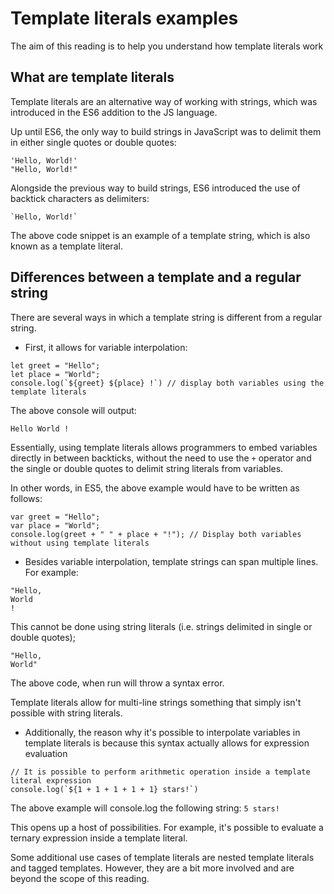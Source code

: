 # Template literals examples

The aim of this reading is to help you understand how template literals work

## What are template literals
Template literals are an alternative way of working with strings, which was introduced in the ES6 addition to the JS language.

Up until ES6, the only way to build strings in JavaScript was to delimit them in either single quotes or double quotes:

```
'Hello, World!'
"Hello, World!"
```

Alongside the previous way to build strings, ES6 introduced the use of backtick characters as delimiters:
```
`Hello, World!`
```

The above code snippet is an example of a template string, which is also known as a template literal.

## Differences between a template and a regular string

There are several ways in which a template string is different from a regular string.

- First, it allows for variable interpolation:
```
let greet = "Hello";
let place = "World";
console.log(`${greet} ${place} !`) // display both variables using the template literals
```

The above console will output:
```
Hello World !
```

Essentially, using template literals allows programmers to embed variables directly in between backticks, without the need to use the `+` operator and the single or double quotes to delimit string literals from variables.

In other words, in ES5, the above example would have to be written as follows:

```
var greet = "Hello";
var place = "World";
console.log(greet + " " + place + "!"); // Display both variables without using template literals
```

- Besides variable interpolation, template strings can span multiple lines. For example:
```
"Hello,
World
!
```

This cannot be done using string literals (i.e. strings delimited in single or double quotes);

```
"Hello,
World"
```

The above code, when run will throw a syntax error.

Template literals allow for multi-line strings something that simply isn't possible with string literals.

- Additionally, the reason why it's possible to interpolate variables in template literals is because this syntax actually allows for expression evaluation

```
// It is possible to perform arithmetic operation inside a template literal expression
console.log(`${1 + 1 + 1 + 1 + 1} stars!`)
```

The above example will console.log the following string: `5 stars!`

This opens up a host of possibilities. For example, it's possible to evaluate a ternary expression inside a template literal.

Some additional use cases of template literals are nested template literals and tagged templates. However, they are a bit more involved and are beyond the scope of this reading. 